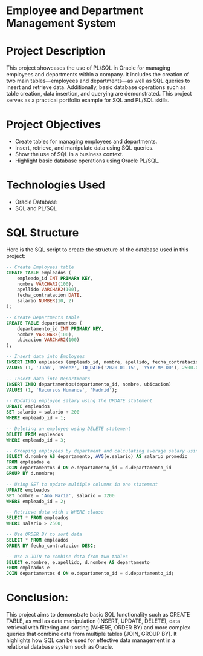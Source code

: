 # Employee and Department Management System
# Project Description
This project showcases the use of PL/SQL in Oracle for managing employees and departments within a company. It includes the creation of two main tables—employees and departments—as well as SQL queries to insert and retrieve data. Additionally, basic database operations such as table creation, data insertion, and querying are demonstrated. This project serves as a practical portfolio example for SQL and PL/SQL skills.

# Project Objectives
* Create tables for managing employees and departments.
* Insert, retrieve, and manipulate data using SQL queries.
* Show the use of SQL in a business context.
* Highlight basic database operations using Oracle PL/SQL.

# Technologies Used
* Oracle Database
* SQL and PL/SQL

# SQL Structure

Here is the SQL script to create the structure of the database used in this project:

```sql
-- Create Employees table
CREATE TABLE empleados (
    empleado_id INT PRIMARY KEY,
    nombre VARCHAR2(100),
    apellido VARCHAR2(100),
    fecha_contratacion DATE,
    salario NUMBER(10, 2)
);

-- Create Departments table
CREATE TABLE departamentos (
    departamento_id INT PRIMARY KEY,
    nombre VARCHAR2(100),
    ubicacion VARCHAR2(100)
);

-- Insert data into Employees
INSERT INTO empleados (empleado_id, nombre, apellido, fecha_contratacion, salario)
VALUES (1, 'Juan', 'Pérez', TO_DATE('2020-01-15', 'YYYY-MM-DD'), 2500.00);

-- Insert data into Departments
INSERT INTO departamentos(departamento_id, nombre, ubicacion)
VALUES (1, 'Recursos Humanos', 'Madrid');

-- Updating employee salary using the UPDATE statement
UPDATE empleados
SET salario = salario + 200
WHERE empleado_id = 1;

-- Deleting an employee using DELETE statement
DELETE FROM empleados
WHERE empleado_id = 3;

-- Grouping employees by department and calculating average salary using GROUP BY
SELECT d.nombre AS departamento, AVG(e.salario) AS salario_promedio
FROM empleados e
JOIN departamentos d ON e.departamento_id = d.departamento_id
GROUP BY d.nombre;

-- Using SET to update multiple columns in one statement
UPDATE empleados
SET nombre = 'Ana María', salario = 3200
WHERE empleado_id = 2;

-- Retrieve data with a WHERE clause
SELECT * FROM empleados
WHERE salario > 2500;

-- Use ORDER BY to sort data
SELECT * FROM empleados
ORDER BY fecha_contratacion DESC;

-- Use a JOIN to combine data from two tables
SELECT e.nombre, e.apellido, d.nombre AS departamento
FROM empleados e
JOIN departamentos d ON e.departamento_id = d.departamento_id;
```

# Conclusion:
This project aims to demonstrate basic SQL functionality such as CREATE TABLE, as well as data manipulation (INSERT, UPDATE, DELETE), data retrieval with filtering and sorting (WHERE, ORDER BY) and more complex queries that combine data from multiple tables (JOIN, GROUP BY). It highlights how SQL can be used for effective data management in a relational database system such as Oracle.




